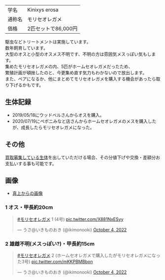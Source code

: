 |||
|:-|:-|
| 学名 | Kinixys erosa |
| 通称名 | モリセオレガメ |
| 価格 | 2匹セットで86,000円 |

駆虫などトリートメントは実施しています。  
数年飼育しています。  
大型のオスと小型のオスメス不明です、不明の方は雰囲気メスっぽい気もします。  
集めたモリセオレガメの内、5匹がホームセオレガメだったため、  
繁殖計画が頓挫したのと、今更集め直す気力もわかないので放出します。  
また、ペアになるか、他にまとめてモリセオレガメを購入する機会があったら取り下げるかもです。

## 生体記録

* 2019/05/18にウッドベルさんからオスを購入。
* 2020/07/19にペポニみなと店さんからホームセオレガメのメスを購入したが、成長したらモリセオレガメになった。

## その他

[買取募集している生体](/shopping/purchase-price-list)を出していただける場合、その分値下げや交換・差額分お支払いする事も可能です。

## 画像

* [真上からの画像]({{site.baseurl}}/assets/img/shopping/creatures/kinixys-erosa/0/overhead_12.jpeg)

### 1 オス・甲長約20cm

<blockquote class="twitter-tweet"><p lang="ja" dir="ltr"><a href="https://twitter.com/hashtag/%E3%83%A2%E3%83%AA%E3%82%BB%E3%82%AA%E3%83%AC%E3%82%AC%E3%83%A1?src=hash&amp;ref_src=twsrc%5Etfw">#モリセオレガメ</a> 1 (4号) <a href="https://t.co/X881NxESyy">pic.twitter.com/X881NxESyy</a></p>&mdash; うさ@いきものおき (@ikimonooki) <a href="https://twitter.com/ikimonooki/status/1577422738230505472?ref_src=twsrc%5Etfw">October 4, 2022</a></blockquote> <script async src="https://platform.twitter.com/widgets.js" charset="utf-8"></script>

### 2 雄雌不明(メスっぽい?)・甲長約15cm

<blockquote class="twitter-tweet"><p lang="ja" dir="ltr"><a href="https://twitter.com/hashtag/%E3%83%A2%E3%83%AA%E3%82%BB%E3%82%AA%E3%83%AC%E3%82%AC%E3%83%A1?src=hash&amp;ref_src=twsrc%5Etfw">#モリセオレガメ</a> 2 (ホームセオレガメで購入したがモリセオレガメになった3号) <a href="https://t.co/mKKPBMBbon">pic.twitter.com/mKKPBMBbon</a></p>&mdash; うさ@いきものおき (@ikimonooki) <a href="https://twitter.com/ikimonooki/status/1577424430858665984?ref_src=twsrc%5Etfw">October 4, 2022</a></blockquote> <script async src="https://platform.twitter.com/widgets.js" charset="utf-8"></script>
